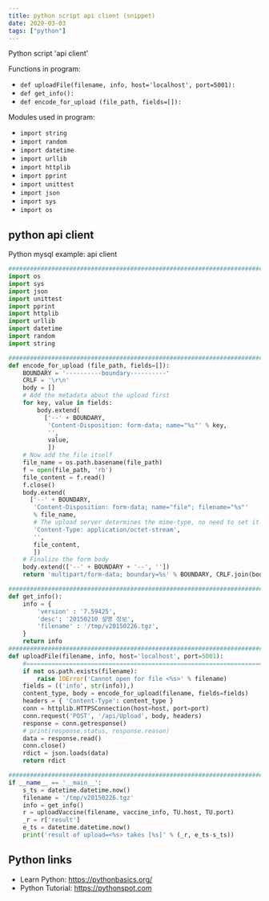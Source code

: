 ```yaml
---
title: python script api client (snippet)
date: 2020-03-03
tags: ["python"]
---
```

Python script 'api client'

Functions in program: 
* `def uploadFile(filename, info, host='localhost', port=5001):`
* `def get_info():`
* `def encode_for_upload (file_path, fields=[]):`

Modules used in program: 
* `import string`
* `import random`
* `import datetime`
* `import urllib`
* `import httplib`
* `import pprint`
* `import unittest`
* `import json`
* `import sys`
* `import os`

## python api client

Python mysql example: api client

```python
##########################################################################################
import os
import sys
import json
import unittest
import pprint
import httplib
import urllib
import datetime
import random
import string

##########################################################################################
def encode_for_upload (file_path, fields=[]):
	BOUNDARY = '----------boundary----------'
	CRLF = '\r\n'
	body = []
	# Add the metadata about the upload first
	for key, value in fields:
		body.extend(
		  ['--' + BOUNDARY,
		   'Content-Disposition: form-data; name="%s"' % key,
		   '',
		   value,
		   ])
	# Now add the file itself
	file_name = os.path.basename(file_path)
	f = open(file_path, 'rb')
	file_content = f.read()
	f.close()
	body.extend(
	  ['--' + BOUNDARY,
	   'Content-Disposition: form-data; name="file"; filename="%s"'
	   % file_name,
	   # The upload server determines the mime-type, no need to set it.
	   'Content-Type: application/octet-stream',
	   '',
	   file_content,
	   ])
	# Finalize the form body
	body.extend(['--' + BOUNDARY + '--', ''])
	return 'multipart/form-data; boundary=%s' % BOUNDARY, CRLF.join(body)

##########################################################################################
def get_info():
	info = {
		'version' : '7.59425',
		'desc': '20150210 설명 정보',
		'filename' : '/tmp/v20150226.tgz',
	}
	return info
##########################################################################################
def uploadFile(filename, info, host='localhost', port=5001):
	#=====================================================================================
	if not os.path.exists(filename):
		raise IOError('Cannot open for file <%s>' % filename)
	fields = (('info', str(info)),)
	content_type, body = encode_for_upload(filename, fields=fields)
	headers = { 'Content-Type': content_type }
	conn = httplib.HTTPSConnection(host=host, port=port)
	conn.request('POST', '/api/Upload', body, headers)
	response = conn.getresponse()
	# print(response.status, response.reason)
	data = response.read()
	conn.close()
	rdict = json.loads(data)
	return rdict

##########################################################################################
if __name__ == '__main__':
	s_ts = datetime.datetime.now()
	filename = '/tmp/v20150226.tgz'
	info = get_info()
	r = uploadVaccine(filename, vaccine_info, TU.host, TU.port)
	_r = r['result']
	e_ts = datetime.datetime.now()
	print('result of upload=<%s> takes [%s]' % (_r, e_ts-s_ts))


```

## Python links

- Learn Python: https://pythonbasics.org/
- Python Tutorial: https://pythonspot.com

